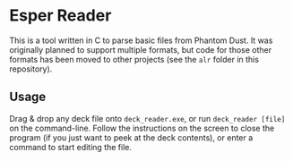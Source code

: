 # Esper Reader
This is a tool written in C to parse basic files from Phantom Dust. It was
originally planned to support multiple formats, but code for those other
formats has been moved to other projects (see the `alr` folder in this
repository).

## Usage
Drag & drop any deck file onto `deck_reader.exe`, or run `deck_reader [file]`
on the command-line. Follow the instructions on the screen to close the program
(if you just want to peek at the deck contents), or enter a command to start
editing the file.

